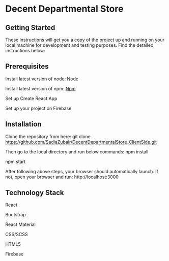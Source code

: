 # Decent Departmental Store



## Getting Started

These instructions will get you a copy of the project up and running on your local machine for development and testing purposes. Find the detailed instructions below:

## Prerequisites

Install latest version of node: [Node](https://nodejs.org/en/download/)

Install latest version of npm: [Npm](https://www.npmjs.com)

Set up Create React App

Set up your project on Firebase


## Installation

Clone the repository from here:
git clone https://github.com/SadiaZubair/DecentDepartmentalStore_ClientSide.git

Then go to the local directory and run below commands:
npm install

npm start

After following above steps, your browser should automatically launch. If not, open your browser and run:
http://localhost:3000

## Technology Stack

React

Bootstrap

React Material

CSS/SCSS

HTML5

Firebase

